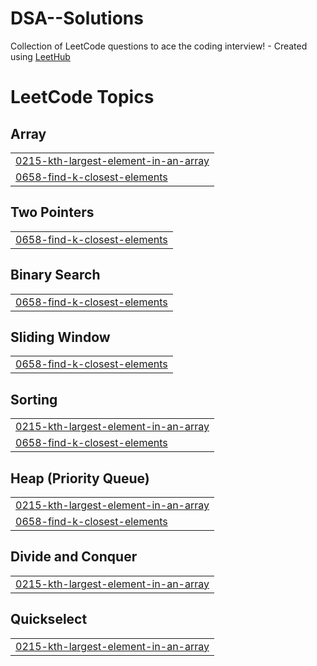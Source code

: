 # DSA--Solutions
Collection of LeetCode questions to ace the coding interview! - Created using [LeetHub](https://github.com/QasimWani/LeetHub)

<!---LeetCode Topics Start-->
# LeetCode Topics
## Array
|  |
| ------- |
| [0215-kth-largest-element-in-an-array](https://github.com/arshh020/DSA-Solutions/tree/master/0215-kth-largest-element-in-an-array) |
| [0658-find-k-closest-elements](https://github.com/arshh020/DSA-Solutions/tree/master/0658-find-k-closest-elements) |
## Two Pointers
|  |
| ------- |
| [0658-find-k-closest-elements](https://github.com/arshh020/DSA-Solutions/tree/master/0658-find-k-closest-elements) |
## Binary Search
|  |
| ------- |
| [0658-find-k-closest-elements](https://github.com/arshh020/DSA-Solutions/tree/master/0658-find-k-closest-elements) |
## Sliding Window
|  |
| ------- |
| [0658-find-k-closest-elements](https://github.com/arshh020/DSA-Solutions/tree/master/0658-find-k-closest-elements) |
## Sorting
|  |
| ------- |
| [0215-kth-largest-element-in-an-array](https://github.com/arshh020/DSA-Solutions/tree/master/0215-kth-largest-element-in-an-array) |
| [0658-find-k-closest-elements](https://github.com/arshh020/DSA-Solutions/tree/master/0658-find-k-closest-elements) |
## Heap (Priority Queue)
|  |
| ------- |
| [0215-kth-largest-element-in-an-array](https://github.com/arshh020/DSA-Solutions/tree/master/0215-kth-largest-element-in-an-array) |
| [0658-find-k-closest-elements](https://github.com/arshh020/DSA-Solutions/tree/master/0658-find-k-closest-elements) |
## Divide and Conquer
|  |
| ------- |
| [0215-kth-largest-element-in-an-array](https://github.com/arshh020/DSA-Solutions/tree/master/0215-kth-largest-element-in-an-array) |
## Quickselect
|  |
| ------- |
| [0215-kth-largest-element-in-an-array](https://github.com/arshh020/DSA-Solutions/tree/master/0215-kth-largest-element-in-an-array) |
<!---LeetCode Topics End-->